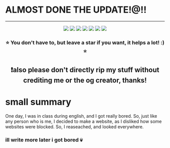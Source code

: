 # ALMOST DONE THE UPDATE!@!!




----
<p align="center">
<img src="https://img.shields.io/github/forks/unxw/unxw.github.io" />
<img src="https://img.shields.io/website?down_color=red&down_message=down%20%3A%28&up_color=lightgreen&up_message=up%21&url=https%3A%2F%2Funxw.github.io" />
<img src="https://img.shields.io/github/last-commit/unxw/unxw.github.io/main" />
<img src="https://img.shields.io/github/deployments/unxw/unxw.github.io/github-pages?color=success&label=Website%20Update%3F" />
<img src="https://img.shields.io/github/license/unxw/unxw.github.io?color=cyan" />
<img src="https://img.shields.io/github/languages/top/unxw/unxw.github.io?color=orange" />
<img src="https://img.shields.io/github/repo-size/unxw/unxw.github.io?color=teal&label=size%20D%3A" />
</p>
                                                                          
<h3 align="center">⭐ You don't have to, but leave a star if you want, it helps a lot! :) ⭐</h3>
<bold><h2 align="center">❗also please don't directly rip my stuff without crediting me or the og creator, thanks!</h2></bold>

<h1>small summary</h1>

One day, I was in class during english, and I got really bored. So, just like any person who is me, I decided to make a website, as I disliked how some websites were blocked. So, I reaseached, and looked everywhere. 

<h3>ill write more later i got bored 💀</h3>
